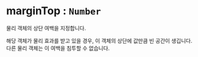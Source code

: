 # marginTop : `Number`

물리 객체의 상단 여백을 지정합니다.

해당 객체가 물리 효과를 받고 있을 경우, 이 객체의 상단에 값만큼 빈 공간이 생깁니다.  
다른 물리 객체는 이 여백을 침투할 수 없습니다.